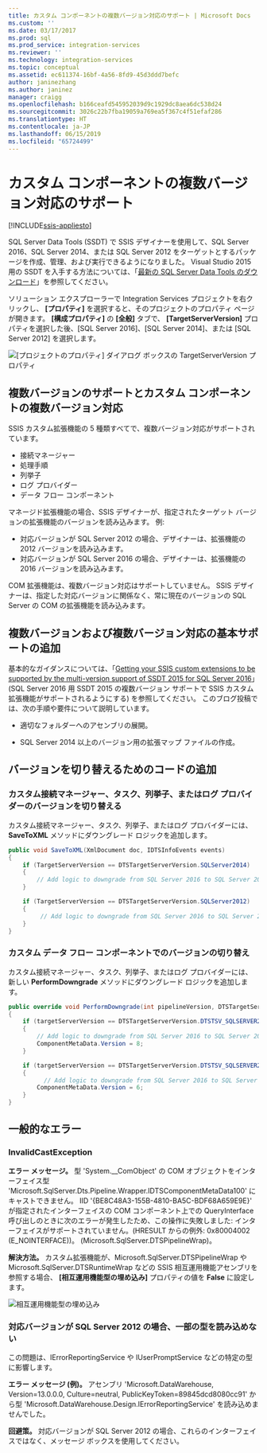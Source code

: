 ```yaml
---
title: カスタム コンポーネントの複数バージョン対応のサポート | Microsoft Docs
ms.custom: ''
ms.date: 03/17/2017
ms.prod: sql
ms.prod_service: integration-services
ms.reviewer: ''
ms.technology: integration-services
ms.topic: conceptual
ms.assetid: ec611374-16bf-4a56-8fd9-45d3ddd7befc
author: janinezhang
ms.author: janinez
manager: craigg
ms.openlocfilehash: b166ceafd545952039d9c1929dc8aea6dc538d24
ms.sourcegitcommit: 3026c22b7fba19059a769ea5f367c4f51efaf286
ms.translationtype: HT
ms.contentlocale: ja-JP
ms.lasthandoff: 06/15/2019
ms.locfileid: "65724499"
---
```

# <a name="support-multi-targeting-in-your-custom-components"></a>カスタム コンポーネントの複数バージョン対応のサポート

[!INCLUDE[ssis-appliesto](../../includes/ssis-appliesto-ssvrpluslinux-asdb-asdw-xxx.md)]


 SQL Server Data Tools (SSDT) で SSIS デザイナーを使用して、SQL Server 2016、SQL Server 2014、または SQL Server 2012 をターゲットとするパッケージを作成、管理、および実行できるようになりました。 Visual Studio 2015 用の SSDT を入手する方法については、「[最新の SQL Server Data Tools のダウンロード](../../ssdt/download-sql-server-data-tools-ssdt.md)」を参照してください。 

 ソリューション エクスプローラーで Integration Services プロジェクトを右クリックし、 **[プロパティ]** を選択すると、そのプロジェクトのプロパティ ページが開きます。 **[構成プロパティ]** の **[全般]** タブで、 **[TargetServerVersion]** プロパティを選択した後、[SQL Server 2016]、[SQL Server 2014]、または [SQL Server 2012] を選択します。  
   
 ![[プロジェクトのプロパティ] ダイアログ ボックスの TargetServerVersion プロパティ](../../integration-services/media/targetserverversion2.png "[プロジェクトのプロパティ] ダイアログ ボックスの TargetServerVersion プロパティ")  
 
 ## <a name="multiple-version-support-and-multi-targeting-for-custom-components"></a>複数バージョンのサポートとカスタム コンポーネントの複数バージョン対応
 
SSIS カスタム拡張機能の 5 種類すべてで、複数バージョン対応がサポートされています。
-   接続マネージャー
-   処理手順
-   列挙子
-   ログ プロバイダー
-   データ フロー コンポーネント

マネージド拡張機能の場合、SSIS デザイナーが、指定されたターゲット バージョンの拡張機能のバージョンを読み込みます。 例:
-   対応バージョンが SQL Server 2012 の場合、デザイナーは、拡張機能の2012 バージョンを読み込みます。
-   対応バージョンが SQL Server 2016 の場合、デザイナーは、拡張機能の2016 バージョンを読み込みます。

COM 拡張機能は、複数バージョン対応はサポートしていません。 SSIS デザイナーは、指定した対応バージョンに関係なく、常に現在のバージョンの SQL Server の COM の拡張機能を読み込みます。

## <a name="add-basic-support-for-multiple-versions-and-multi-targeting"></a>複数バージョンおよび複数バージョン対応の基本サポートの追加

基本的なガイダンスについては、「[Getting your SSIS custom extensions to be supported by the multi-version support of SSDT 2015 for SQL Server 2016](https://blogs.msdn.microsoft.com/ssis/2016/04/19/getting-your-ssis-custom-extensions-to-be-supported-by-the-multi-version-support-of-ssdt-2015-for-sql-server-2016/)」 (SQL Server 2016 用 SSDT 2015 の複数バージョン サポートで SSIS カスタム拡張機能がサポートされるようにする) を参照してください。 このブログ投稿では、次の手順や要件について説明しています。

-   適切なフォルダーへのアセンブリの展開。

-   SQL Server 2014 以上のバージョン用の拡張マップ ファイルの作成。

## <a name="add-code-to-switch-versions"></a>バージョンを切り替えるためのコードの追加

### <a name="switch-versions-in-a-custom-connection-manager-task-enumerator-or-log-provider"></a>カスタム接続マネージャー、タスク、列挙子、またはログ プロバイダーのバージョンを切り替える

カスタム接続マネージャー、タスク、列挙子、またはログ プロバイダーには、**SaveToXML** メソッドにダウングレード ロジックを追加します。

```csharp
public void SaveToXML(XmlDocument doc, IDTSInfoEvents events)
{
    if (TargetServerVersion == DTSTargetServerVersion.SQLServer2014)
    {
        // Add logic to downgrade from SQL Server 2016 to SQL Server 2014.
    }

    if (TargetServerVersion == DTSTargetServerVersion.SQLServer2012)
    {
         // Add logic to downgrade from SQL Server 2016 to SQL Server 2012.
    }
}
```

### <a name="switch-versions-in-a-custom-data-flow-component"></a>カスタム データ フロー コンポーネントでのバージョンの切り替え

カスタム接続マネージャー、タスク、列挙子、またはログ プロバイダーには、新しい **PerformDowngrade** メソッドにダウングレード ロジックを追加します。

```csharp
public override void PerformDowngrade(int pipelineVersion, DTSTargetServerVersion targetServerVersion)
{
    if (targetServerVersion == DTSTargetServerVersion.DTSTSV_SQLSERVER2014)
    {
        // Add logic to downgrade from SQL Server 2016 to SQL Server 2014.
        ComponentMetaData.Version = 8;
    }

    if (targetServerVersion == DTSTargetServerVersion.DTSTSV_SQLSERVER2012)
    {
          // Add logic to downgrade from SQL Server 2016 to SQL Server 2012.
        ComponentMetaData.Version = 6;
    }
}
```

## <a name="common-errors"></a>一般的なエラー

### <a name="invalidcastexception"></a>InvalidCastException

**エラー メッセージ。** 型 'System.__ComObject' の COM オブジェクトをインターフェイス型 'Microsoft.SqlServer.Dts.Pipeline.Wrapper.IDTSComponentMetaData100' にキャストできません。 IID '{BE8C48A3-155B-4810-BA5C-BDF68A659E9E}' が指定されたインターフェイスの COM コンポーネント上での QueryInterface 呼び出しのときに次のエラーが発生したため、この操作に失敗しました: インターフェイスがサポートされていません。(HRESULT からの例外: 0x80004002 (E_NOINTERFACE))。 (Microsoft.SqlServer.DTSPipelineWrap)。

**解決方法。** カスタム拡張機能が、Microsoft.SqlServer.DTSPipelineWrap や Microsoft.SqlServer.DTSRuntimeWrap などの SSIS 相互運用機能アセンブリを参照する場合、 **[相互運用機能型の埋め込み]** プロパティの値を **False** に設定します。

![相互運用機能型の埋め込み](../../integration-services/extending-packages-custom-objects/media/embed-interop-types.png)

### <a name="unable-to-load-some-types-when-target-version-is-sql-server-2012"></a>対応バージョンが SQL Server 2012 の場合、一部の型を読み込めない

この問題は、IErrorReportingService や IUserPromptService などの特定の型に影響します。

**エラー メッセージ (例)。** アセンブリ 'Microsoft.DataWarehouse, Version=13.0.0.0, Culture=neutral, PublicKeyToken=89845dcd8080cc91' から型 'Microsoft.DataWarehouse.Design.IErrorReportingService' を読み込めませんでした。

**回避策。** 対応バージョンが SQL Server 2012 の場合、これらのインターフェイスではなく、メッセージ ボックスを使用してください。

